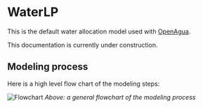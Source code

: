 # WaterLP

This is the default water allocation model used with [OpenAgua](www.openagua.org).

This documentation is currently under construction.


## Modeling process

Here is a high level flow chart of the modeling steps:

![Flowchart](image/flowchart.png)
*Above: a general flowchart of the modeling process*